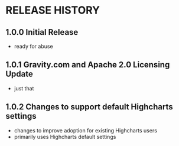 # RELEASE HISTORY

## 1.0.0 Initial Release

- ready for abuse

## 1.0.1 Gravity.com and Apache 2.0 Licensing Update

- just that

## 1.0.2 Changes to support default Highcharts settings

- changes to improve adoption for existing Highcharts users
- primarily uses Highcharts default settings
